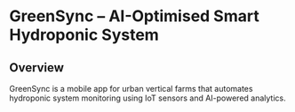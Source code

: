 # GreenSync – AI-Optimised Smart Hydroponic System

## Overview
GreenSync is a mobile app for urban vertical farms that automates hydroponic system monitoring using IoT sensors and AI-powered analytics.
